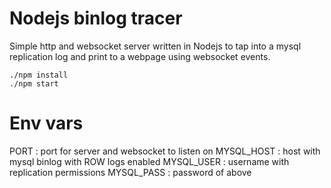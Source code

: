 Nodejs binlog tracer
==

Simple http and websocket server written in Nodejs to tap into a
mysql replication log and print to a webpage using websocket events.

    ./npm install
    ./npm start

Env vars
===

PORT       : port for server and websocket to listen on
MYSQL_HOST : host with mysql binlog with ROW logs enabled
MYSQL_USER : username with replication permissions
MYSQL_PASS : password of above
